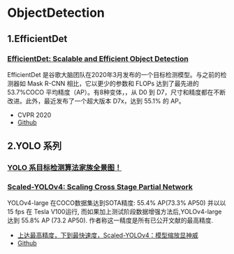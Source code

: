 # ObjectDetection

## 1.EfficientDet

### [EfficientDet: Scalable and Efficient Object Detection](https://arxiv.org/abs/1911.09070)

EfficientDet 是谷歌大脑团队在2020年3月发布的一个目标检测模型。与之前的检测器如 Mask R-CNN 相比，它以更少的参数和 FLOPs 达到了最先进的 53.7%COCO 平均精度（AP）。有8种变体，，从 D0 到 D7，尺寸和精度都在不断改进。此外，最近发布了一个超大版本 D7x，达到 55.1% 的 AP。

- CVPR 2020
- [Github](https://github.com/google/automl/tree/master/efficientdet)

## 2.YOLO 系列

### [YOLO 系目标检测算法家族全景图！](https://mp.weixin.qq.com/s/wjUiSRcP49gkn5YwpPyPpA)

### [Scaled-YOLOv4: Scaling Cross Stage Partial Network](https://arxiv.org/2011.08036)

YOLOv4-large 在COCO数据集达到SOTA精度: 55.4% AP(73.3% AP50) 并以以15 fps 在 Tesla V100运行, 而如果加上测试阶段数据增强方法后,YOLOv4-large 达到 55.8% AP (73.2 AP50). 作者称这一精度是所有已公开文献的最高精度.
   
   - [上达最高精度，下到最快速度，Scaled-YOLOv4：模型缩放显神威](https://mp.weixin.qq.com/s/Uo5pge7uq-Bh_wR9Vd5M7w)
   - [Github](https://github.com/WongKinYiu/ScaledYOLOv4)
